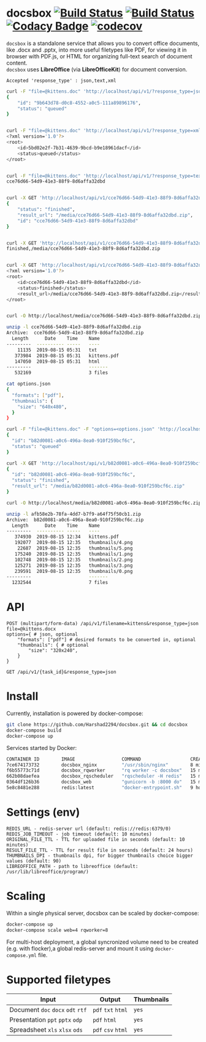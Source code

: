 # docsbox [![Build Status](https://travis-ci.org/Harshad2294/docsbox.svg?branch=master)](https://travis-ci.org/Harshad2294/docsbox/)  [![Build Status](https://dev.azure.com/harshadshettigar/docsbox-azure/_apis/build/status/Harshad2294.docsbox?branchName=development)](https://dev.azure.com/harshadshettigar/docsbox-azure/_build/latest?definitionId=1&branchName=development)  [![Codacy Badge](https://api.codacy.com/project/badge/Grade/9abb134a1a4340879bd56b6629a07459)](https://www.codacy.com/app/harshad.shettigar/docsbox?utm_source=github.com&amp;utm_medium=referral&amp;utm_content=Harshad2294/docsbox&amp;utm_campaign=Badge_Grade)  [![codecov](https://codecov.io/gh/Harshad2294/docsbox/branch/master/graph/badge.svg)](https://codecov.io/gh/Harshad2294/docsbox)

`docsbox` is a standalone service that allows you to convert office documents, like .docx and .pptx, into more useful filetypes like PDF, for viewing it in browser with PDF.js, or HTML for organizing full-text search of document content.  
`docsbox` uses **LibreOffice** (via **LibreOfficeKit**) for document conversion.

`Accepted 'response_type' : json,text,xml`

```bash
curl -F "file=@kittens.doc" 'http://localhost/api/v1/?response_type=json&filename=kittens'
{
    "id": "9b643d78-d0c8-4552-a0c5-111a89896176",
    "status": "queued"
}


curl -F "file=@kittens.doc" 'http://localhost/api/v1/?response_type=xml&filename=kittens'
<?xml version='1.0'?>
<root>
    <id>5bd02e2f-7b31-4639-9bcd-b9e18961dacf</id>
    <status>queued</status>
</root>


curl -F "file=@kittens.doc" 'http://localhost/api/v1/?response_type=text&filename=kittens'
cce76d66-54d9-41e3-88f9-8d6affa32dbd


curl -X GET 'http://localhost/api/v1/cce76d66-54d9-41e3-88f9-8d6affa32dbd?response_type=json'
{
    "status": "finished",
    "result_url": "/media/cce76d66-54d9-41e3-88f9-8d6affa32dbd.zip",
    "id": "cce76d66-54d9-41e3-88f9-8d6affa32dbd"
}


curl -X GET 'http://localhost/api/v1/cce76d66-54d9-41e3-88f9-8d6affa32dbd?response_type=text'
finished,/media/cce76d66-54d9-41e3-88f9-8d6affa32dbd.zip


curl -X GET 'http://localhost/api/v1/cce76d66-54d9-41e3-88f9-8d6affa32dbd?response_type=xml'
<?xml version='1.0'?>
<root>
    <id>cce76d66-54d9-41e3-88f9-8d6affa32dbd</id>
    <status>finished</status>
    <result_url>/media/cce76d66-54d9-41e3-88f9-8d6affa32dbd.zip</result_url>
</root>


curl -O http://localhost/media/cce76d66-54d9-41e3-88f9-8d6affa32dbd.zip

unzip -l cce76d66-54d9-41e3-88f9-8d6affa32dbd.zip
Archive:  cce76d66-54d9-41e3-88f9-8d6affa32dbd.zip
  Length      Date    Time    Name
---------  ---------- -----   ----
    11135  2019-08-15 05:31   txt
   373984  2019-08-15 05:31   kittens.pdf
   147050  2019-08-15 05:31   html
---------                     -------
   532169                     3 files
```

```bash
cat options.json
{
  "formats": ["pdf"],
  "thumbnails": {
    "size": "640x480",
  }
}

curl -F "file=@kittens.doc" -F "options=<options.json" 'http://localhost/api/v1/?response_type=json&filename=kittens'
{
  "id": "b82d0081-a0c6-496a-8ea0-910f259bcf6c",
  "status": "queued"
}

curl -X GET 'http://localhost/api/v1/b82d0081-a0c6-496a-8ea0-910f259bcf6c?response_type=json'
{
  "id": "b82d0081-a0c6-496a-8ea0-910f259bcf6c",
  "status": "finished",
  "result_url": "/media/b82d0081-a0c6-496a-8ea0-910f259bcf6c.zip"
}

curl -O http://localhost/media/b82d0081-a0c6-496a-8ea0-910f259bcf6c.zip

unzip -l afb58e2b-78fa-4dd7-b7f9-a64f75f50cb1.zip
Archive:  b82d0081-a0c6-496a-8ea0-910f259bcf6c.zip
  Length      Date    Time    Name
---------  ---------- -----   ----
   374930  2019-08-15 12:34   kittens.pdf
   192077  2019-08-15 12:35   thumbnails/4.png
    22687  2019-08-15 12:35   thumbnails/5.png
   175240  2019-08-15 12:35   thumbnails/1.png
   102748  2019-08-15 12:35   thumbnails/2.png
   125271  2019-08-15 12:35   thumbnails/3.png
   239591  2019-08-15 12:35   thumbnails/0.png
---------                     -------
  1232544                     7 files

```

# API

```
POST (multipart/form-data) /api/v1/filename=kittens&response_type=json
file=@kittens.docx
options={ # json, optional
    "formats": ["pdf"] # desired formats to be converted in, optional
    "thumbnails": { # optional
        "size": "320x240",
    }
}

GET /api/v1/{task_id}&response_type=json
```

# Install
Currently, installation is powered by docker-compose:

```bash
git clone https://github.com/Harshad2294/docsbox.git && cd docsbox
docker-compose build
docker-compose up
```

Services started by Docker:

```bash
CONTAINER ID        IMAGE                 COMMAND                  CREATED             STATUS              PORTS                    NAMES
7ce674173732        docsbox_nginx         "/usr/sbin/nginx"        8 minutes ago       Up 8 minutes        0.0.0.0:80->80/tcp       docsbox_nginx_1
f6b55773c71d        docsbox_rqworker      "rq worker -c docsbox"   15 minutes ago      Up 8 minutes                                 docsbox_rqworker_1
662b08daefea        docsbox_rqscheduler   "rqscheduler -H redis"   15 minutes ago      Up 8 minutes                                 docsbox_rqscheduler_1
0364df126b36        docsbox_web           "gunicorn -b :8000 do"   15 minutes ago      Up 8 minutes        8000/tcp                 docsbox_web_1
5e8c8481e288        redis:latest          "docker-entrypoint.sh"   9 hours ago         Up 8 minutes        0.0.0.0:6379->6379/tcp   docsbox_redis_1
```

# Settings (env)

```
REDIS_URL - redis-server url (default: redis://redis:6379/0)
REDIS_JOB_TIMEOUT - job timeout (default: 10 minutes)
ORIGINAL_FILE_TTL - TTL for uploaded file in seconds (default: 10 minutes)
RESULT_FILE_TTL - TTL for result file in seconds (default: 24 hours)
THUMBNAILS_DPI - thumbnails dpi, for bigger thumbnails choice bigger values (default: 90)
LIBREOFFICE_PATH - path to libreoffice (default: /usr/lib/libreoffice/program/)
```

# Scaling
Within a single physical server, docsbox can be scaled by docker-compose:
```bash
docker-compose up
docker-compose scale web=4 rqworker=8
```
For multi-host deployment, a global syncronized volume need to be created  (e.g. with flocker),a global redis-server and mount it using `docker-compose.yml` file.

# Supported filetypes

| Input                              | Output              | Thumbnails |
| ---------------------------------- | ------------------- | ---------- |
| Document `doc` `docx` `odt` `rtf`  | `pdf` `txt` `html`  | `yes`      |
| Presentation `ppt` `pptx` `odp`    | `pdf` `html`        | `yes`      |
| Spreadsheet `xls` `xlsx` `ods`     | `pdf` `csv` `html`  | `yes`      |
